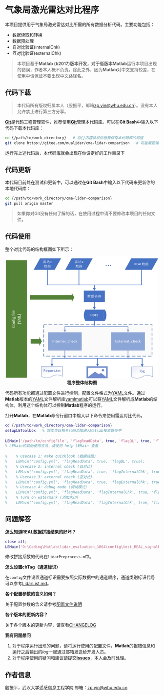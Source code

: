 # 气象局激光雷达对比程序

本项目提供用于气象局激光雷达对比所需的所有数据分析代码。主要功能包括：

- 数据读取和转换
- 数据预处理
- 自对比验证(internalChk)
- 互对比验证(externalChk)

> 本项目基于**Matlab (b2017)**版本开发，对于低版本**Matlab**运行本项目出现的错误，作者本人概不负责。除此之外，因为**Matlab**对中文支持较差，在使用中请保证不要出现中文路径名。

## 代码下载

> 本代码所有版权归属本人（殷振平，邮箱<zp.yin@whu.edu.cn>）。没有本人允许禁止进行第三方分享。

[**Git**][1]是代码工程管理软件，推荐使用[**Git**][1]管理本代码库。可以在**Git Bash**中输入以下代码下载本代码库：

```bash
cd {/path/to/work_directory}   # 将{}内容换成你想要保存本代码库的路径
git clone https://gitee.com/mualidar/cma-lidar-comparison   # 可能需要输入你的Gitee账号和密码
```

运行完上述代码后，本代码库就会出现在你设定好的工作目录下

## 代码更新

本代码目前处在测试和更新中，可以通过在**Git Bash**中输入以下代码来更新你的本地代码库：

```bash
cd {/path/to/work_directory/cma-lidar-comparison}
git pull origin master
```

> 如果你对Git没有任何了解的话，在使用过程中请不要修改本项目的任何文件。

## 代码使用

整个对比代码的结构框图如下所示：

<p align='center'>
<img src='./image/程序整体结构图.png', width=500, height=400, lat='结构图'>
<br>
<b>程序整体结构图</b>

代码所有功能都通过配置文件进行控制，配置文件格式为[YAML][2]文件。通过**Matlab**版本的[YAML][2]文件解析库[yamlmatlab][3]可以将[YAML][2]文件解析成**Matlab**的结构体，利用这个结构体可以控制**Matlab**程序的运行。

打开**Matlab**，在**Matlab**命令行窗口中输入以下命令来使用雷达对比代码。

```matlab
cd {/path/to/work_directory/cma-lidar-comparison}
setupLEToolbox   % 将本项目相关代码添加进入Matlab搜索路径中

LEMain('/path/to/configFile', 'flagReadData', true, 'flagQL', true, 'flagDebug', false);   % 显示雷达数据快照，其中注意设置config文件的绝对路径
% LEMain的其他使用方法，请使用 help LEMain 查看

%    % Usecase 1: make quicklook (数据快照)
%    LEMain('config.yml', 'flagReadData', true, 'flagQL', true);
%    % Usecase 2: internal check (自对比)
%    LEMain('config.yml', 'flagReadData', true, 'flagInternalChk', true);
%    % Usecase 3: external check (互对比)
%    LEMain('config.yml', 'flagReadData', true, 'flagExternalChk', true);
%    % Usecase 4: debug mode (调试模式)
%    LEMain('config.yml', 'flagReadData', 'flagInternalChk', true, 'flagDebug', true);
%    % Turn on watermark (添加水印)
%    LEMain('config.yml', 'flagReadData', 'flagInternalChk', true, 'flagWaterMark', true);

```

## 问题解答

**怎么知道REAL数据拼接结果的好坏？**

```matlab
close all;
LEMain('D:\Coding\Matlab\lidar_evaluation_1064\config\test_REAL_signalMerge_config.yml', 'flagReadData', true, 'flagDebug', true, 'flagQL', true);
```

修改拼接系数的代码在`lidarPreprocess.m`中。

**怎么设置chTag（通道标识）**

在`config`文件设置通道标识需要按照实际数据中的通道顺序，通道类别标识代号可以参考[LidarList.md](./docs/lidarList.md)。

**各个配置参数的含义如何？**

关于配置参数的含义请参考[配置文件说明](./docs/配置文件说明.pdf)

**各个版本的更新内容？**

关于各个版本的更新内容，请查看[CHANGELOG](CHANGELOG)

**我有问题想问**

1. 对于程序运行出现的问题，请将运行使用的配置文件，**Matlab**的报错信息和运行之后输出的*log*一起通过邮箱发送给开发人员。
2. 对于程序使用的疑问和建议请提交[**Issues**](https://gitee.com/mualidar/cma-lidar-comparison/issues)，本人会及时处理。

## 作者信息

殷振平，武汉大学遥感信息工程学院
邮箱：zp.yin@whu.edu.cn

[1]: https://git-scm.com/downloads
[2]: https://yaml.org/
[3]: https://code.google.com/archive/p/yamlmatlab/